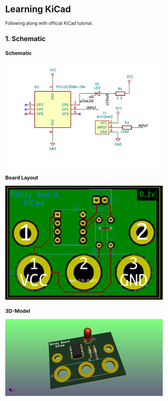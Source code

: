 # Learning KiCad
Following along with official KiCad tutorial.



## 1. Schematic

### Schematic
![Schematic](./overview/schematic.png)

### Board Layout
![Board_Layout](./overview/board-layout.png)

### 3D-Model
![3RD-Board](./overview/board-3d.png)
